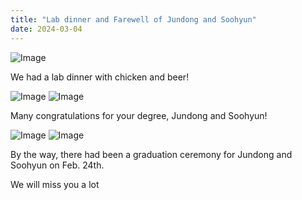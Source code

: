```yaml
---
title: "Lab dinner and Farewell of Jundong and Soohyun"
date: 2024-03-04
---
```



![Image](//bspl.korea.ac.kr/Board/Lab_News/2024/dinner_24mar04.jpg)

We had a lab dinner with chicken and beer!

![Image](//bspl.korea.ac.kr/Board/Lab_News/2024/JD_farewell.jpg)
![Image](//bspl.korea.ac.kr/Board/Lab_News/2024/SH_farewell.jpg)

Many congratulations for your degree, Jundong and Soohyun!


![Image](//bspl.korea.ac.kr/Board/Lab_News/2024/JD_SH_graduation1.jpg)
![Image](//bspl.korea.ac.kr/Board/Lab_News/2024/JD_SH_graduation2.jpg)

By the way, there had been a graduation ceremony for Jundong and Soohyun on Feb. 24th.

We will miss you a lot 
